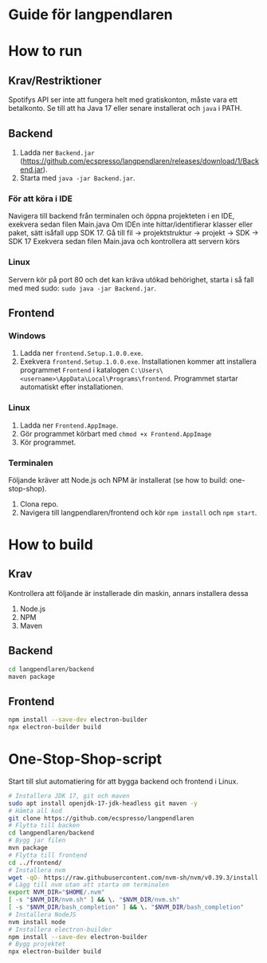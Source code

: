 # Guide för langpendlaren
# How to run
## Krav/Restriktioner
Spotifys API ser inte att fungera helt med gratiskonton, måste vara ett betalkonto.
Se till att ha Java 17 eller senare installerat och `java` i PATH.

## Backend
1. Ladda ner `Backend.jar` (https://github.com/ecspresso/langpendlaren/releases/download/1/Backend.jar).
2. Starta med `java -jar Backend.jar`.

### För att köra i IDE
Navigera till backend från terminalen och öppna projekteten i en IDE, exekvera sedan filen Main.java
Om IDEn inte hittar/identifierar klasser eller paket, sätt isåfall upp SDK 17.
Gå till fil -> projektstruktur -> projekt -> SDK -> SDK 17
Exekvera sedan filen Main.java och kontrollera att servern körs

### Linux
Servern kör på port 80 och det kan kräva utökad behörighet, starta i så fall med med sudo: `sudo java -jar Backend.jar`.

## Frontend
### Windows
1. Ladda ner `frontend.Setup.1.0.0.exe`.
2. Exekvera `frontend.Setup.1.0.0.exe`. Installationen kommer att installera programmet `Frontend` i katalogen `C:\Users\<username>\AppData\Local\Programs\frontend`. Programmet startar automatiskt efter installationen.

### Linux
1. Ladda ner `Frontend.AppImage`.
2. Gör programmet körbart med `chmod +x Frontend.AppImage`
3. Kör programmet.

### Terminalen
Följande kräver att Node.js och NPM är installerat (se how to build: one-stop-shop).
1. Clona repo.
2. Navigera till langpendlaren/frontend och kör `npm install` och `npm start`.

# How to build
## Krav
Kontrollera att följande är installerade din maskin, annars installera dessa
1. Node.js
2. NPM
3. Maven

## Backend
```bash
cd langpendlaren/backend
maven package
```

## Frontend
```bash
npm install --save-dev electron-builder
npx electron-builder build
```

# One-Stop-Shop-script
Start till slut automatiering för att bygga backend och frontend i Linux.
```bash
# Installera JDK 17, git och maven
sudo apt install openjdk-17-jdk-headless git maven -y
# Hämta all kod
git clone https://github.com/ecspresso/langpendlaren
# Flytta till backen
cd langpendlaren/backend
# Bygg jar filen
mvn package
# Flytta till frontend
cd ../frontend/
# Installera nvm
wget -qO- https://raw.githubusercontent.com/nvm-sh/nvm/v0.39.3/install.sh | bash
# Lägg till nvm utan att starta om terminalen
export NVM_DIR="$HOME/.nvm"
[ -s "$NVM_DIR/nvm.sh" ] && \. "$NVM_DIR/nvm.sh"
[ -s "$NVM_DIR/bash_completion" ] && \. "$NVM_DIR/bash_completion"
# Installera NodeJS
nvm install node
# Installera electron-builder
npm install --save-dev electron-builder
# Bygg projektet
npx electron-builder build
```
